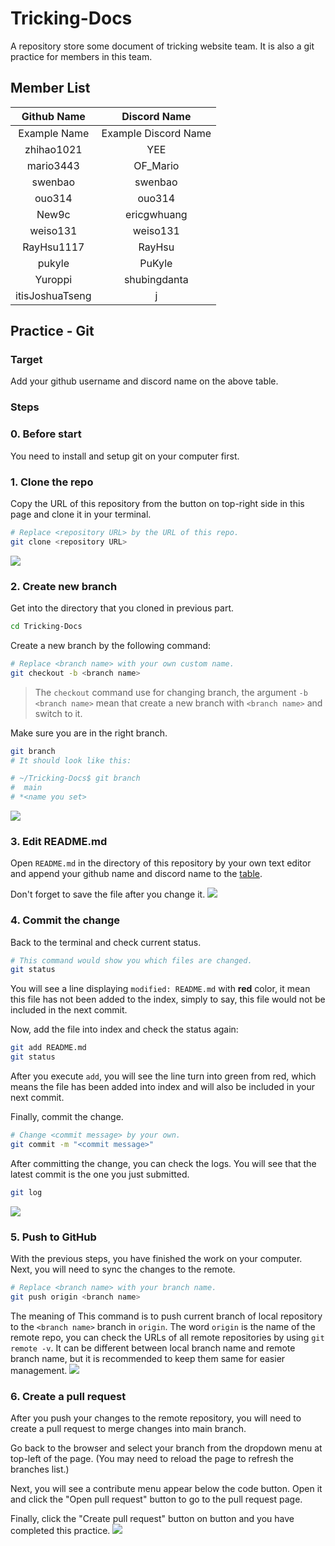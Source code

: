 # Tricking-Docs
A repository store some document of tricking website team. It is also a git practice for members in this team.


## Member List
| Github Name | Discord Name |
| :---------: | :----------: |
| Example Name | Example Discord Name |
| zhihao1021 | YEE |
| mario3443 | OF_Mario |
| swenbao | swenbao |
| ouo314 | ouo314 |
| New9c | ericgwhuang |
| weiso131 | weiso131 |
| RayHsu1117 | RayHsu |
| pukyle | PuKyle |
| Yuroppi | shubingdanta |
|itisJoshuaTseng|j|

## Practice - Git
### Target
Add your github username and discord name on the above table.


### Steps
### 0. Before start
You need to install and setup git on your computer first.


### 1. Clone the repo
Copy the URL of this repository from the button on top-right side in this page and clone it in your terminal.
```bash
# Replace <repository URL> by the URL of this repo.
git clone <repository URL>
```
![](assets/step-1.gif)


### 2. Create new branch
Get into the directory that you cloned in previous part.
```bash
cd Tricking-Docs
```
Create a new branch by the following command:
```bash
# Replace <branch name> with your own custom name.
git checkout -b <branch name>
```
> The `checkout` command use for changing branch, the argument `-b <branch name>` mean that create a new branch with `<branch name>` and switch to it.

Make sure you are in the right branch.
```bash
git branch
# It should look like this:

# ~/Tricking-Docs$ git branch
#  main
# *<name you set>
```
![](assets/step-2.gif)


### 3. Edit README.md
Open `README.md` in the directory of this repository by your own text editor and append your github name and discord name to the [table](#member-list).

Don't forget to save the file after you change it.
![](assets/step-3.gif)


### 4. Commit the change
Back to the terminal and check current status.
```bash
# This command would show you which files are changed.
git status
```
You will see a line displaying `modified: README.md` with **red** color, it mean this file has not been added to the index, simply to say, this file would not be included in the next commit.

Now, add the file into index and check the status again:
```bash
git add README.md
git status
```
After you execute `add`, you will see the line turn into green from red, which means the file has been added into index and will also be included in your next commit.

Finally, commit the change.
```bash
# Change <commit message> by your own.
git commit -m "<commit message>"
```

After committing the change, you can check the logs. You will see that the latest commit is the one you just submitted.
```bash
git log
```
![](assets/step-4.gif)


### 5. Push to GitHub
With the previous steps, you have finished the work on your computer. Next, you will need to sync the changes to the remote.
```bash
# Replace <branch name> with your branch name.
git push origin <branch name>
```
The meaning of This command is to push current branch of local repository to the `<branch name>` branch in `origin`. The word `origin` is the name of the remote repo, you can check the URLs of all remote repositories by using `git remote -v`. It can be different between local branch name and remote branch name, but it is recommended to keep them same for easier management.
![](assets/step-5.gif)


### 6. Create a pull request
After you push your changes to the remote repository, you will need to create a pull request to merge changes into main branch.

Go back to the browser and select your branch from the dropdown menu at top-left of the page. (You may need to reload the page to refresh the branches list.)

Next, you will see a contribute menu appear below the code button. Open it and click the "Open pull request" button to go to the pull request page.

Finally, click the "Create pull request" button on button and you have completed this practice.
![](assets/step-6.gif)
